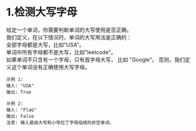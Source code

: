 # 1.检测大写字母  
给定一个单词，你需要判断单词的大写使用是否正确。  
我们定义，在以下情况时，单词的大写用法是正确的：  
全部字母都是大写，比如"USA"。  
单词中所有字母都不是大写，比如"leetcode"。  
如果单词不只含有一个字母，只有首字母大写， 比如 "Google"。 
否则，我们定义这个单词没有正确使用大写字母。  
```
示例 1:
输入: "USA"
输出: True
```
```
示例 2:
输入: "FlaG"
输出: False
注意: 输入是由大写和小写拉丁字母组成的非空单词。
```
